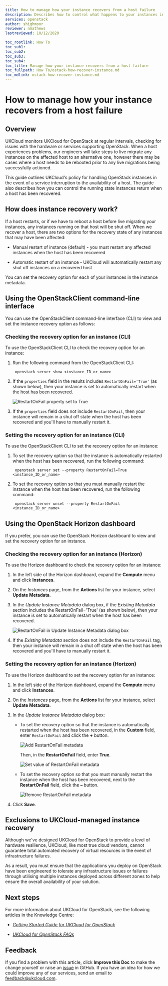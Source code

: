 ```yaml
---
title: How to manage how your instance recovers from a host failure
description: Describes how to control what happens to your instances in the event of a service interruption to the availability of a host
services: openstack
author: shighmoor
reviewer: nmathews
lastreviewed: 10/12/2020

toc_rootlink: How To
toc_sub1:
toc_sub2:
toc_sub3:
toc_sub4:
toc_title: Manage how your instance recovers from a host failure
toc_fullpath: How To/ostack-how-recover-instance.md
toc_mdlink: ostack-how-recover-instance.md
---
```


# How to manage how your instance recovers from a host failure

## Overview

UKCloud monitors UKCloud for OpenStack at regular intervals, checking for issues with the hardware or services supporting OpenStack. When a host experiences problems, our engineers will take steps to live migrate any instances on the affected host to an alternative one, however there may be cases where a host needs to be rebooted prior to any live migrations being successfully actioned.

This guide outlines UKCloud's policy for handling OpenStack instances in the event of a service interruption to the availability of a host. The guide also describes how you can control the running state instances return when a host has been recovered.

## How does instance recovery work?

If a host restarts, or if we have to reboot a host before live migrating your instances, any instances running on that host will be shut off. When we recover a host, there are two options for the recovery state of any instances that may have been affected:

- Manual restart of instance (default) - you must restart any affected instances when the host has been recovered

- Automatic restart of an instance - UKCloud will automatically restart any shut off instances on a recovered host

You can set the recovery option for each of your instances in the instance metadata.

## Using the OpenStackClient command-line interface

You can use the OpenStackClient command-line interface (CLI) to view and set the instance recovery option as follows:

### Checking the recovery option for an instance (CLI)

To use the OpenStackClient CLI to check the recovery option for an instance:

1. Run the following command from the OpenStackClient CLI:

        openstack server show <instance_ID_or_name>

2. If the `properties` field in the results includes `RestartOnFail='True'` (as shown below), then your instance is set to automatically restart when the host has been recovered.

    ![RestartOnFail property set to True](images/ostack-cli-results-autorestart-on.png)

3. If the `properties` field does not include `RestartOnFail`, then your instance will remain in a shut off state when the host has been recovered and you'll have to manually restart it.

### Setting the recovery option for an instance (CLI)

To use the OpenStackClient CLI to set the recovery option for an instance:

1. To set the recovery option so that the instance is automatically restarted when the host has been recovered, run the following command:

        openstack server set --property RestartOnFail=True <instance_ID_or_name>

2. To set the recovery option so that you must manually restart the instance when the host has been recovered, run the following command:

        openstack server unset --property RestartOnFail <instance_ID_or_name>

## Using the OpenStack Horizon dashboard

If you prefer, you can use the OpenStack Horizon dashboard to view and set the recovery option for an instance.

### Checking the recovery option for an instance (Horizon)

To use the Horizon dashboard to check the recovery option for an instance:

1. In the left side of the Horizon dashboard, expand the **Compute** menu and click **Instances**.

2. On the *Instances* page, from the **Actions** list for your instance, select **Update Metadata**.

3. In the *Update Instance Metadata* dialog box, if the *Existing Metadata* section includes the RestartOnFail='True' (as shown below), then your instance is set to automatically restart when the host has been recovered.

    ![RestartOnFail in Update Instance Metadata dialog box](images/ostack-horizon-update-instance-metadata-restartonfail.png)

4. If the *Existing Metadata* section does not include the `RestartOnFail` tag, then your instance will remain in a shut off state when the host has been recovered and you'll have to manually restart it.

### Setting the recovery option for an instance (Horizon)

To use the Horizon dashboard to set the recovery option for an instance:

1. In the left side of the Horizon dashboard, expand the **Compute** menu and click **Instances**.

2. On the *Instances* page, from the **Actions** list for your instance, select **Update Metadata**.

3. In the *Update Instance Metadata* dialog box:

    - To set the recovery option so that the instance is automatically restarted when the host has been recovered, in the **Custom** field, enter `RestartOnFail` and click the **+** button.

        ![Add RestartOnFail metadata](images/ostack-horizon-restartonfail-on.png)

        Then, in the **RestartOnFail** field, enter **True**.

        ![Set value of RestartOnFail metadata](images/ostack-horizon-restartonfail-true.png)

    - To set the recovery option so that you must manually restart the instance when the host has been recovered, next to the **RestartOnFail** field, click the **&ndash;** button.

        ![Remove RestartOnFail metadata](images/ostack-horizon-restartonfail-off.png)

4. Click **Save**.

## Exclusions to UKCloud-managed instance recovery

Although we've designed UKCloud for OpenStack to provide a level of hardware resilience, UKCloud, like most true cloud vendors, cannot guarantee total automated recovery of virtual resources in the event of infrastructure failures.

As a result, you must ensure that the applications you deploy on OpenStack have been engineered to tolerate any infrastructure issues or failures through utilising multiple instances deployed across different zones to help ensure the overall availability of your solution.

## Next steps

For more information about UKCloud for OpenStack, see the following articles in the Knowledge Centre:

- [*Getting Started Guide for UKCloud for OpenStack*](ostack-gs.md)

- [*UKCloud for OpenStack FAQs*](ostack-faq.md)

## Feedback

If you find a problem with this article, click **Improve this Doc** to make the change yourself or raise an [issue](https://github.com/UKCloud/documentation/issues) in GitHub. If you have an idea for how we could improve any of our services, send an email to <feedback@ukcloud.com>.
